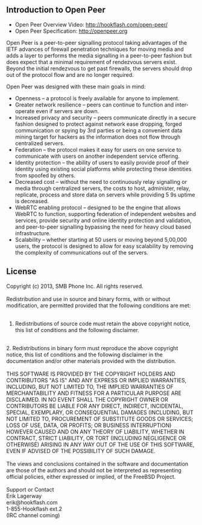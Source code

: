 ## Introduction to Open Peer

* Open Peer Overview Video: http://hookflash.com/open-peer/
* Open Peer Specification: http://openpeer.org

Open Peer is a peer-to-peer signalling protocol taking advantages of the IETF advances of firewall penetration techniques for moving media and adds a layer to performs the media signalling in a peer-to-peer fashion but does expect that a minimal requirement of rendezvous servers exist. Beyond the initial rendezvous to get past firewalls, the servers should drop out of the protocol flow and are no longer required.

Open Peer was designed with these main goals in mind:

* Openness – a protocol is freely available for anyone to implement.
* Greater network resilience – peers can continue to function and inter-operate even if servers are down.
* Increased privacy and security – peers communicate directly in a secure fashion designed to protect against network ease dropping, forged communication or spying by 3rd parties or being a convenient data mining target for hackers as the information does not flow through centralized servers.
* Federation – the protocol makes it easy for users on one service to communicate with users on another independent service offering.
* Identity protection – the ability of users to easily provide proof of their identity using existing social platforms while protecting these identities from spoofed by others.
* Decreased cost – without the need to continuously relay signalling or media through centralized servers, the costs to host, administer, relay, replicate, process and store data on servers while providing 5 9s uptime is decreased.
* WebRTC enabling protocol – designed to be the engine that allows WebRTC to function, supporting federation of independent websites and services, provide security and online identity protection and validation, and peer-to-peer signalling bypassing the need for heavy cloud based infrastructure.
* Scalability – whether starting at 50 users or moving beyond 5,00,000 users, the protocol is designed to allow for easy scalability by removing the complexity of communications out of the servers.

## License

Copyright (c) 2013, SMB Phone Inc. All rights reserved.
<br /><br />
Redistribution and use in source and binary forms, with or without modification, are permitted provided that the following conditions are met:
<br /><br />
1. Redistributions of source code must retain the above copyright notice, this list of conditions and the following disclaimer.
<br />
2. Redistributions in binary form must reproduce the above copyright notice, this list of conditions and the following disclaimer in the documentation and/or other materials provided with the distribution.
<br /><br />
THIS SOFTWARE IS PROVIDED BY THE COPYRIGHT HOLDERS AND CONTRIBUTORS "AS IS" AND ANY EXPRESS OR IMPLIED WARRANTIES, INCLUDING, BUT NOT LIMITED TO, THE IMPLIED WARRANTIES OF MERCHANTABILITY AND FITNESS FOR A PARTICULAR PURPOSE ARE DISCLAIMED. IN NO EVENT SHALL THE COPYRIGHT OWNER OR CONTRIBUTORS BE LIABLE FOR ANY DIRECT, INDIRECT, INCIDENTAL, SPECIAL, EXEMPLARY, OR CONSEQUENTIAL DAMAGES (INCLUDING, BUT NOT LIMITED TO, PROCUREMENT OF SUBSTITUTE GOODS OR SERVICES; LOSS OF USE, DATA, OR PROFITS; OR BUSINESS INTERRUPTION) HOWEVER CAUSED AND ON ANY THEORY OF LIABILITY, WHETHER IN CONTRACT, STRICT LIABILITY, OR TORT (INCLUDING NEGLIGENCE OR OTHERWISE) ARISING IN ANY WAY OUT OF THE USE OF THIS SOFTWARE, EVEN IF ADVISED OF THE POSSIBILITY OF SUCH DAMAGE.
<br /><br />
The views and conclusions contained in the software and documentation are those of the authors and should not be interpreted as representing official policies, either expressed or implied, of the FreeBSD Project.
<br /><br />
Support or Contact
<br />
Erik Lagerway<br />
erik@hookflash.com<br />
1-855-Hookflash ext.2<br />
(IRC channel coming)<br />
